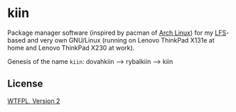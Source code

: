 # kiin

Package manager software (inspired by pacman of [Arch Linux](http://www.archlinux.org)) for my [LFS](http://www.linuxfromscratch.org)-based and very own GNU/Linux (running on Lenovo ThinkPad X131e at home and Lenovo ThinkPad X230 at work).

Genesis of the name `kiin`:
dovahkiin --> rybalkiin --> kiin

## License

[WTFPL, Version 2](http://www.wtfpl.net/txt/copying/)

